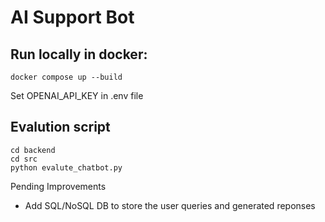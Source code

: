 # AI Support Bot


## Run locally in docker:
```
docker compose up --build
```
Set OPENAI_API_KEY in .env file

## Evalution script
```
cd backend
cd src
python evalute_chatbot.py
```

Pending Improvements
- Add SQL/NoSQL DB to store the user queries and generated reponses


